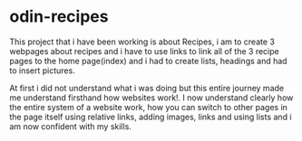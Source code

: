 # odin-recipes
This project that i have been working is about Recipes, i am to create 3 webpages about recipes and i have to use links to link all of the 3 recipe pages to the home page(index) and i had to create lists, headings  and had to insert pictures.


At first i did not understand what i was doing but this entire journey made me understand firsthand how websites work!. I now understand clearly how the entire system of a website work, how you can switch to other pages in the page itself using relative links, adding images, links and using lists and i am now confident with my skills. 